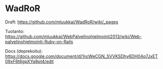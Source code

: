 WadRoR
======

Draft:
https://github.com/mluukkai/WadRoR/wiki/_pages

Tuotanto:
https://github.com/mluukkai/WebPalvelinohjelmointi2013/wiki/Web-palvelinohjelmointi-Ruby-on-Rails


Docs (deprekoitu):
https://docs.google.com/document/d/1ncWeCGN_SVVKSDhy6DH04q7JxET09xF6t6gpXYq8pt4/edit
